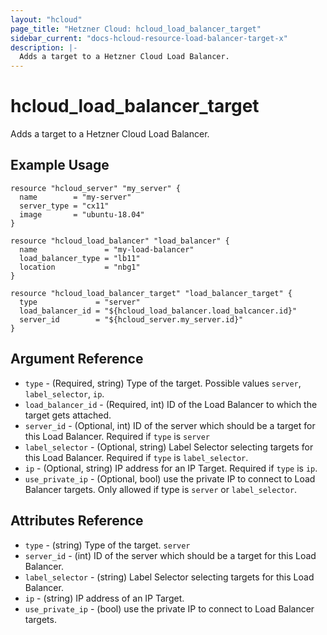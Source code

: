 ```yaml
---
layout: "hcloud"
page_title: "Hetzner Cloud: hcloud_load_balancer_target"
sidebar_current: "docs-hcloud-resource-load-balancer-target-x"
description: |-
  Adds a target to a Hetzner Cloud Load Balancer.
---
```


# hcloud_load_balancer_target

Adds a target to a Hetzner Cloud Load Balancer.

## Example Usage

```hcl
resource "hcloud_server" "my_server" {
  name        = "my-server"
  server_type = "cx11"
  image       = "ubuntu-18.04"
}

resource "hcloud_load_balancer" "load_balancer" {
  name               = "my-load-balancer"
  load_balancer_type = "lb11"
  location           = "nbg1"
}

resource "hcloud_load_balancer_target" "load_balancer_target" {
  type             = "server"
  load_balancer_id = "${hcloud_load_balancer.load_balcancer.id}"
  server_id        = "${hcloud_server.my_server.id}"
}
```

## Argument Reference

- `type` - (Required, string) Type of the target. Possible values
  `server`, `label_selector`, `ip`.
- `load_balancer_id` - (Required, int) ID of the Load Balancer to which
  the target gets attached.
- `server_id` - (Optional, int) ID of the server which should be a
  target for this Load Balancer. Required if `type` is `server`
- `label_selector` - (Optional, string) Label Selector selecting targets
  for this Load Balancer. Required if `type` is `label_selector`.
- `ip` - (Optional, string) IP address for an IP Target. Required if
  `type` is `ip`.
- `use_private_ip` - (Optional, bool) use the private IP to connect to
  Load Balancer targets. Only allowed if type is `server` or
  `label_selector`.

## Attributes Reference

- `type` - (string) Type of the target. `server`
- `server_id` - (int) ID of the server which should be a target for this
  Load Balancer.
- `label_selector` - (string) Label Selector selecting targets for this
  Load Balancer.
- `ip` - (string) IP address of an IP Target.
- `use_private_ip` - (bool) use the private IP to connect to Load
  Balancer targets.
